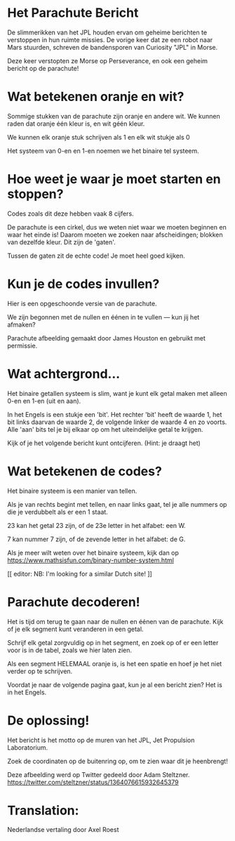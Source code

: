 
# Het Parachute Bericht
De slimmerikken van het JPL houden ervan om geheime berichten te verstoppen in hun ruimte missies. De vorige keer dat ze een robot naar Mars stuurden, schreven de bandensporen van Curiosity "JPL" in Morse.

Deze keer verstopten ze Morse op Perseverance, en ook een geheim bericht op de parachute!

# Wat betekenen oranje en wit?
Sommige stukken van de parachute zijn oranje en andere wit. We kunnen raden dat oranje één kleur is, en wit géén kleur.

We kunnen elk oranje stuk schrijven als 1
en elk wit stukje als 0

Het systeem van 0-en en 1-en noemen we het binaire tel systeem.


# Hoe weet je waar je moet starten en stoppen?
Codes zoals dit deze hebben vaak 8 cijfers.

De parachute is een cirkel, dus we weten niet waar we moeten beginnen en waar het einde is! Daarom moeten we zoeken naar afscheidingen; blokken van dezelfde kleur. Dit zijn de 'gaten'.

Tussen de gaten zit de echte code! Je moet heel goed kijken.

# Kun je de codes invullen?
Hier is een opgeschoonde versie van de parachute.

We zijn begonnen met de nullen en éénen in te vullen — kun jij het afmaken?

Parachute afbeelding gemaakt door James Houston en gebruikt met permissie.

# Wat achtergrond…
Het binaire getallen systeem is slim, want je kunt elk getal maken met alleen 0-en en 1-en (uit en aan).

In het Engels is een stukje een 'bit'. 
Het rechter 'bit' heeft de waarde 1, het bit links daarvan de waarde 2, de volgende linker de waarde 4 en zo voorts. Alle 'aan' bits tel je bij elkaar op om het uiteindelijke getal te krijgen.

Kijk of je het volgende bericht kunt ontcijferen. (Hint: je draagt het)

# Wat betekenen de codes?
Het binaire systeem is een manier van tellen.

Als je van rechts begint met tellen, en naar links gaat, tel je alle nummers op die je verdubbelt als er een 1 staat.

23 kan het getal 23 zijn, of de 23e letter in het alfabet: een W.

7 kan nummer 7 zijn, of de zevende letter in het alfabet: de G.

Als je meer wilt weten over het binaire systeem, kijk dan op https://www.mathsisfun.com/binary-number-system.html

[[ editor: NB: I'm looking for a similar Dutch site! ]]

# Parachute decoderen!
Het is tijd om terug te gaan naar de nullen en éénen van de parachute. Kijk of je elk segment kunt veranderen in een getal.

Schrijf elk getal zorgvuldig op in het segment, en zoek op of er een letter voor is in de tabel, zoals we hier laten zien.

Als een segment HELEMAAL oranje is, is het een spatie en hoef je het niet verder op te schrijven.

Voordat je naar de volgende pagina gaat, kun je al een bericht zien? Het is in het Engels.

# De oplossing!
Het bericht is het motto op de muren van het JPL, Jet Propulsion Laboratorium.

Zoek de coordinaten op de buitenring op, om te zien waar dit je heenbrengt!

Deze afbeelding werd op Twitter gedeeld door Adam Steltzner.
https://twitter.com/steltzner/status/1364076615932645379

# Translation:

Nederlandse vertaling door Axel Roest

